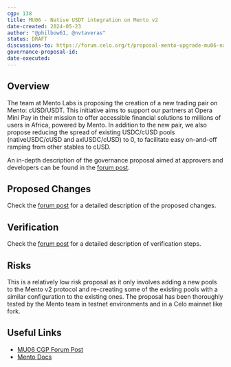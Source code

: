 ```yaml
---
cgp: 138
title: MU06 - Native USDT integration on Mento v2
date-created: 2024-05-23
author: "@philbow61, @nvtaveras"
status: DRAFT
discussions-to: https://forum.celo.org/t/proposal-mento-upgrade-mu06-native-usdt-integration/
governance-proposal-id:
date-executed:
---
```


## Overview

The team at Mento Labs is proposing the creation of a new trading pair on Mento: cUSD/USDT. This initiative aims to support our partners at Opera Mini Pay in their mission to offer accessible financial solutions to millions of users in Africa, powered by Mento. In addition to the new pair, we also propose reducing the spread of existing USDC/cUSD pools (nativeUSDC/cUSD and axlUSDC/cUSD) to 0, to facilitate easy on-and-off ramping from other stables to cUSD.

An in-depth description of the governance proposal aimed at approvers and developers can be found in the [forum post](https://forum.celo.org/t/proposal-mento-upgrade-mu06-native-usdt-integration/8010).

## Proposed Changes

Check the [forum post](https://forum.celo.org/t/proposal-mento-upgrade-mu06-native-usdt-integration/8010) for a detailed description of the proposed changes.

## Verification

Check the [forum post](https://forum.celo.org/t/proposal-mento-upgrade-mu06-native-usdt-integration/8010) for a detailed description of verification steps.

## Risks

This is a relatively low risk proposal as it only involves adding a new pools to the Mento v2 protocol and re-creating some of the existing pools with a similar configuration to the existing ones. The proposal has been thoroughly tested by the Mento team in testnet environments and in a Celo mainnet like fork.

## Useful Links

- [MU06 CGP Forum Post](https://forum.celo.org/t/proposal-mento-upgrade-mu06-native-usdt-integration/8010)
- [Mento Docs](https://docs.mento.org)

